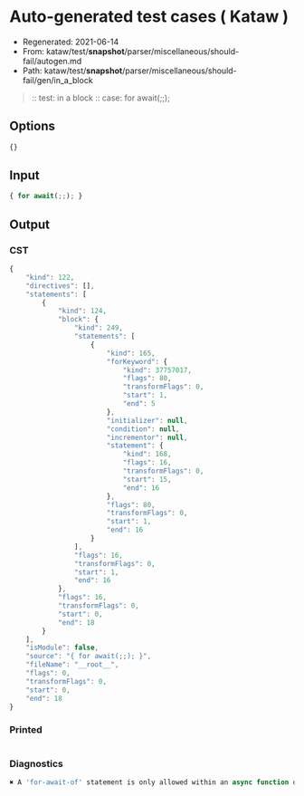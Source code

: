 # Auto-generated test cases ( Kataw )
- Regenerated: 2021-06-14
- From: kataw/test/__snapshot__/parser/miscellaneous/should-fail/autogen.md
- Path: kataw/test/__snapshot__/parser/miscellaneous/should-fail/gen/in_a_block
> :: test: in a block
> :: case: for await(;;);
## Options

`````js
{}
`````
## Input

`````js
{ for await(;;); }
`````
## Output

### CST

```javascript
{
    "kind": 122,
    "directives": [],
    "statements": [
        {
            "kind": 124,
            "block": {
                "kind": 249,
                "statements": [
                    {
                        "kind": 165,
                        "forKeyword": {
                            "kind": 37757017,
                            "flags": 80,
                            "transformFlags": 0,
                            "start": 1,
                            "end": 5
                        },
                        "initializer": null,
                        "condition": null,
                        "incrementor": null,
                        "statement": {
                            "kind": 168,
                            "flags": 16,
                            "transformFlags": 0,
                            "start": 15,
                            "end": 16
                        },
                        "flags": 80,
                        "transformFlags": 0,
                        "start": 1,
                        "end": 16
                    }
                ],
                "flags": 16,
                "transformFlags": 0,
                "start": 1,
                "end": 16
            },
            "flags": 16,
            "transformFlags": 0,
            "start": 0,
            "end": 18
        }
    ],
    "isModule": false,
    "source": "{ for await(;;); }",
    "fileName": "__root__",
    "flags": 0,
    "transformFlags": 0,
    "start": 0,
    "end": 18
}
```

### Printed

```javascript

```

### Diagnostics

```javascript
✖ A 'for-await-of' statement is only allowed within an async function or async generator. - start: 11, end: 12

```

